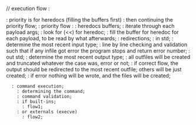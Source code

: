 // execution flow : 

  : priority is for heredocs (filling the buffers first)
  : then continuing the priority flow;
  : priority flow : 
      : heredocs buffers;
        : iterate through each payload args;
        : look for (<<) for heredoc;
        : fill the buffer for heredoc for each payload, to be read by what afterwards; 
      : redirections;
        : in std;
          : determine the most recent input type;
          : line by line checking and validation such that if any infile got error
          the program stops and return error number;
        : out std;
          : determine the most recent output type;
          : all outfiles will be created and truncated whatever the case was, error or not;
          : if correct flow, the output should be redirected to the most recent outfile;
          others will be just created;
          : if error nothing will be wrote, and the files will be created;

      : command execution;
        : determining the command;
        : command validation;
        : if built-ins;
          : flow1;
        : or externals (execve)
          : flow2;

